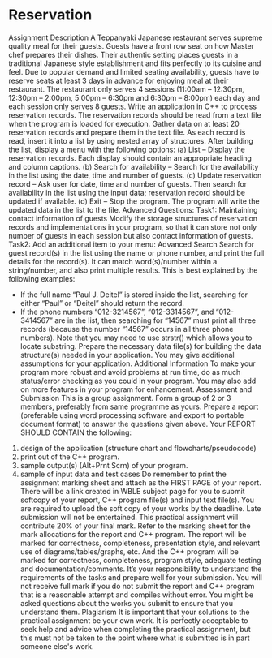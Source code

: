 # Reservation

Assignment Description
A Teppanyaki Japanese restaurant serves supreme quality meal for their guests. Guests have a
front row seat on how Master chef prepares their dishes. Their authentic setting places guests
in a traditional Japanese style establishment and fits perfectly to its cuisine and feel.
Due to popular demand and limited seating availability, guests have to reserve seats at least 3
days in advance for enjoying meal at their restaurant. The restaurant only serves 4 sessions
(11:00am – 12:30pm, 12:30pm – 2:00pm, 5:00pm – 6:30pm and 6:30pm – 8:00pm) each day
and each session only serves 8 guests.
Write an application in C++ to process reservation records. The reservation records should be
read from a text file when the program is loaded for execution. Gather data on at least 20
reservation records and prepare them in the text file. As each record is read, insert it into a list
by using nested array of structures.
After building the list, display a menu with the following options:
(a) List – Display the reservation records. Each display should contain an appropriate
heading and column captions.
(b) Search for availability – Search for the availability in the list using the date, time and
number of guests.
(c) Update reservation record – Ask user for date, time and number of guests. Then
search for availability in the list using the input data; reservation record should be
updated if available.
(d) Exit – Stop the program. The program will write the updated data in the list to the
file.
Advanced Questions:
Task1: Maintaining contact information of guests
Modify the storage structures of reservation records and implementations in your program, so
that it can store not only number of guests in each session but also contact information of
guests.
Task2: Add an additional item to your menu: Advanced Search
Search for guest record(s) in the list using the name or phone number, and print the full
details for the record(s). It can match word(s)/number within a string/number, and also print
multiple results. This is best explained by the following examples:
- If the full name “Paul J. Deitel” is stored inside the list, searching for either “Paul” or
“Deitel” should return the record.
- If the phone numbers “012-3214567”, “012-3314567”, and “012-3414567” are in the list,
then searching for “14567” must print all three records (because the number “14567”
occurs in all three phone numbers).
Note that you may need to use strstr() which allows you to locate substring.
Prepare the necessary data file(s) for building the data structure(s) needed in your application.
You may give additional assumptions for your application.
Additional Information
To make your program more robust and avoid problems at run time, do as much status/error
checking as you could in your program. You may also add on more features in your program
for enhancement.
Assessment and Submission
This is a group assignment. Form a group of 2 or 3 members, preferably from same
programme as yours. Prepare a report (preferable using word processing software and export
to portable document format) to answer the questions given above.
Your REPORT SHOULD CONTAIN the following:
1. design of the application (structure chart and flowcharts/pseudocode)
2. print out of the C++ program.
3. sample output(s) (Alt+Prnt Scrn) of your program.
4. sample of input data and test cases
Do remember to print the assignment marking sheet and attach as the FIRST PAGE of your
report. There will be a link created in WBLE subject page for you to submit softcopy of your
report, C++ program file(s) and input text file(s). You are required to upload the soft copy
of your works by the deadline. Late submission will not be entertained.
This practical assignment will contribute 20% of your final mark. Refer to the marking sheet
for the mark allocations for the report and C++ program. The report will be marked for
correctness, completeness, presentation style, and relevant use of diagrams/tables/graphs,
etc. And the C++ program will be marked for correctness, completeness, program style,
adequate testing and documentation/comments. It’s your responsibility to understand the
requirements of the tasks and prepare well for your submission. You will not receive full
mark if you do not submit the report and C++ program that is a reasonable attempt and
compiles without error. You might be asked questions about the works you submit to ensure
that you understand them.
Plagiarism
It is important that your solutions to the practical assignment be your own work. It is
perfectly acceptable to seek help and advice when completing the practical assignment, but
this must not be taken to the point where what is submitted is in part someone else's work.
